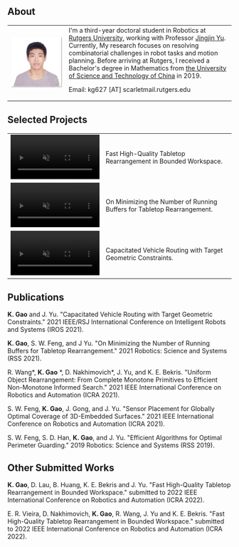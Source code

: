 

## About
<table>
  <tr>
    <td>
      <img width="1200" src="media/me.png" alt="me"/>
    </td>
    <td>
      I'm a third-year doctoral student in Robotics at <a href="https://www.rutgers.edu/">Rutgers University</a>, working with Professor <a href="https://arc-l.github.io/">Jingjin Yu</a>. Currently, My research focuses on resolving combinatorial challenges in robot tasks and motion planning. Before arriving at Rutgers, I received a Bachelor's degree in Mathematics from <a href="http://en.ustc.edu.cn/"> the University of Science and Technology of China</a> in 2019.

Email: kg627 [AT] scarletmail.rutgers.edu
    </td>
  </tr>
</table>


## Selected Projects
<table>
  <tr>
    <td>
      <video width="200" src="https://user-images.githubusercontent.com/53358252/140580692-29037f2a-7441-4bcf-b275-01f52c8ac11c.mp4" data-canonical-src="https://user-images.githubusercontent.com/53358252/140580692-29037f2a-7441-4bcf-b275-01f52c8ac11c.mp4" controls="controls" muted="muted" class="d-block rounded-bottom-2 width-fit" style="max-height:640px;">
</video>
    </td>
    <td>
      Fast High-Quality Tabletop Rearrangement in Bounded Workspace.
    </td>
  </tr>
  <tr>
    <td>
      <video width="200" src="https://user-images.githubusercontent.com/53358252/140580692-29037f2a-7441-4bcf-b275-01f52c8ac11c.mp4" data-canonical-src="https://user-images.githubusercontent.com/53358252/140580692-29037f2a-7441-4bcf-b275-01f52c8ac11c.mp4" controls="controls" muted="muted" class="d-block rounded-bottom-2 width-fit" style="max-height:640px;">
</video>
    </td>
    <td>
      On Minimizing the Number of Running Buffers for Tabletop Rearrangement.
    </td>
  </tr>
  <tr>
    <td>
      <video width="200" src="https://user-images.githubusercontent.com/53358252/140580692-29037f2a-7441-4bcf-b275-01f52c8ac11c.mp4" data-canonical-src="https://user-images.githubusercontent.com/53358252/140580692-29037f2a-7441-4bcf-b275-01f52c8ac11c.mp4" controls="controls" muted="muted" class="d-block rounded-bottom-2 width-fit" style="max-height:640px;">
    </td>
    <td>
      Capacitated Vehicle Routing with Target Geometric Constraints.
    </td>
  </tr>
</table>


## Publications

**K. Gao** and J. Yu. "Capacitated Vehicle Routing with Target Geometric Constraints." 2021 IEEE/RSJ International Conference on Intelligent Robots and Systems (IROS 2021).

**K. Gao**, S. W. Feng, and J Yu. "On Minimizing the Number of Running Buffers for Tabletop Rearrangement." 2021 Robotics: Science and Systems (RSS 2021).

R. Wang\*, **K. Gao** \*, D. Nakhimovich\*, J. Yu, and K. E. Bekris. "Uniform Object Rearrangement: From Complete Monotone Primitives to Efficient Non-Monotone Informed Search." 2021 IEEE International Conference on Robotics and Automation (ICRA 2021).

S. W. Feng, **K. Gao**, J. Gong, and J. Yu. "Sensor Placement for Globally Optimal Coverage of 3D-Embedded Surfaces." 2021 IEEE International Conference on Robotics and Automation (ICRA 2021).

S. W. Feng, S. D. Han, **K. Gao**, and J. Yu. "Efficient Algorithms for Optimal Perimeter Guarding." 2019 Robotics: Science and Systems (RSS 2019).


## Other Submitted Works
**K. Gao**, D. Lau, B. Huang, K. E. Bekris and J. Yu. "Fast High-Quality Tabletop Rearrangement in Bounded Workspace." submitted to 2022 IEEE International Conference on Robotics and Automation (ICRA 2022).

E. R. Vieira, D. Nakhimovich, **K. Gao**, R. Wang, J. Yu and K. E. Bekris. "Fast High-Quality Tabletop Rearrangement in Bounded Workspace." submitted to 2022 IEEE International Conference on Robotics and Automation (ICRA 2022).



